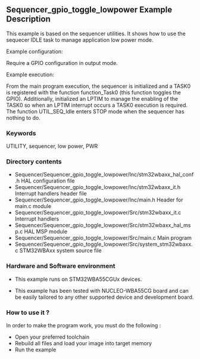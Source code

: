 ## <b>Sequencer_gpio_toggle_lowpower Example Description</b>

This example is based on the sequencer utilities.
It shows how to use the sequecer IDLE task to manage application low power mode.

Example configuration:

Require a GPIO configuration in output mode.

Example execution:

From the main program execution, the sequencer is initialized and a TASK0 is registered with the
function function_Task0 (this function toggles the GPIO). Additionally, initialized an LPTIM to
manage the enabling of the TASK0 so when an LPTIM interrupt occurs a TASK0 execution is required.
The function UTIL_SEQ_Idle enters STOP mode when the sequencer has nothing to do.

### <b>Keywords</b>

UTILITY, sequencer, low power, PWR

### <b>Directory contents</b>

  - Sequencer/Sequencer_gpio_toggle_lowpower/Inc/stm32wbaxx_hal_conf.h    HAL configuration file
  - Sequencer/Sequencer_gpio_toggle_lowpower/Inc/stm32wbaxx_it.h          Interrupt handlers header file
  - Sequencer/Sequencer_gpio_toggle_lowpower/Inc/main.h                  Header for main.c module
  - Sequencer/Sequencer_gpio_toggle_lowpower/Src/stm32wbaxx_it.c          Interrupt handlers
  - Sequencer/Sequencer_gpio_toggle_lowpower/Src/stm32wbaxx_hal_msp.c     HAL MSP module
  - Sequencer/Sequencer_gpio_toggle_lowpower/Src/main.c                  Main program
  - Sequencer/Sequencer_gpio_toggle_lowpower/Src/system_stm32wbaxx.c      STM32WBAxx system source file

### <b>Hardware and Software environment</b>

  - This example runs on STM32WBA55CGUx devices.

  - This example has been tested with NUCLEO-WBA55CG board and can be
    easily tailored to any other supported device and development board.

### <b>How to use it ?</b>

In order to make the program work, you must do the following :

 - Open your preferred toolchain
 - Rebuild all files and load your image into target memory
 - Run the example

